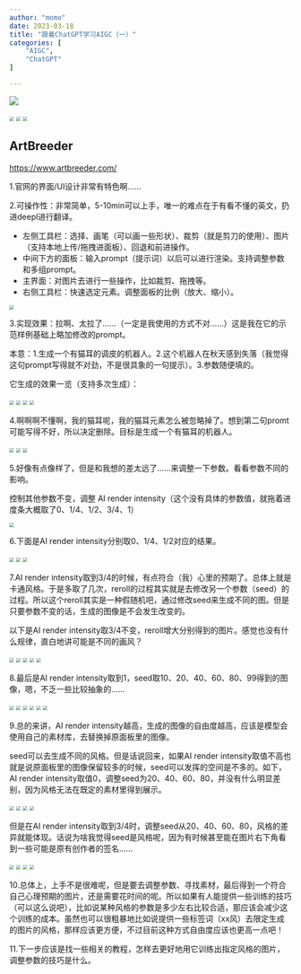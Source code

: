 ```yaml
---
author: "momo"
date: 2023-03-18
title: "跟着ChatGPT学习AIGC（一）"
categories: [
    "AIGC",
    "ChatGPT"
]

---
```


![](https://halfbit.oss-cn-hangzhou.aliyuncs.com/2023-03-186.06.07.png)

<img src="https://halfbit.oss-cn-hangzhou.aliyuncs.com/2023-03-186.08.56.png" style="zoom:50%;" />

<img src="https://halfbit.oss-cn-hangzhou.aliyuncs.com/2023-03-186.13.05.png" style="zoom:50%;" />

<img src="https://halfbit.oss-cn-hangzhou.aliyuncs.com/2023-03-186.15.15.png" style="zoom:50%;" />



## ArtBreeder

https://www.artbreeder.com/

1.官网的界面/UI设计非常有特色啊……

2.可操作性：非常简单，5-10min可以上手，唯一的难点在于有看不懂的英文，扔进deepl进行翻译。

- 左侧工具栏：选择、画笔（可以画一些形状）、裁剪（就是剪刀的使用）、图片（支持本地上传/拖拽进面板）、回退和前进操作。
- 中间下方的面板：输入prompt（提示词）以后可以进行渲染。支持调整参数和多组prompt。
- 主界面：对图片去进行一些操作，比如裁剪、拖拽等。
- 右侧工具栏：快速选定元素。调整面板的比例（放大、缩小）。

<img src="https://halfbit.oss-cn-hangzhou.aliyuncs.com/2023-03-186.36.03.png" style="zoom:50%;" />

3.实现效果：拉啊、太拉了……（一定是我使用的方式不对……）这是我在它的示范样例基础上略加修改的prompt。

本意：1.生成一个有猫耳的调皮的机器人。2.这个机器人在秋天感到失落（我觉得这句prompt写得就不对劲，不是很具象的一句提示）。3.参数随便填的。

它生成的效果一览（支持多次生成）：

<img src="https://halfbit.oss-cn-hangzhou.aliyuncs.com/2023-03-186.44.49.png" style="zoom:50%;" />

<img src="https://halfbit.oss-cn-hangzhou.aliyuncs.com/2023-03-186.45.13.png" style="zoom:50%;" />

<img src="https://halfbit.oss-cn-hangzhou.aliyuncs.com/2023-03-186.47.01.png" style="zoom:50%;" />

<img src="https://halfbit.oss-cn-hangzhou.aliyuncs.com/2023-03-186.47.57.png" style="zoom:50%;" />



4.啊啊啊不懂啊，我的猫耳呢，我的猫耳元素怎么被忽略掉了。想到第二句promt可能写得不好，所以决定删除。目标是生成一个有猫耳的机器人。

<img src="https://halfbit.oss-cn-hangzhou.aliyuncs.com/2023-03-186.52.24.png" style="zoom:50%;" />

<img src="https://halfbit.oss-cn-hangzhou.aliyuncs.com/2023-03-186.53.45.png" style="zoom:50%;" />

<img src="https://halfbit.oss-cn-hangzhou.aliyuncs.com/2023-03-186.54.25.png" style="zoom:50%;" />

5.好像有点像样了，但是和我想的差太远了……来调整一下参数。看看参数不同的影响。

控制其他参数不变，调整 AI render intensity（这个没有具体的参数值，就拖着进度条大概取了0、1/4、1/2、3/4、1）

<img src="https://halfbit.oss-cn-hangzhou.aliyuncs.com/2023-03-186.57.01.png" style="zoom:50%;" />

6.下面是AI render intensity分别取0、1/4、1/2对应的结果。

<img src="https://halfbit.oss-cn-hangzhou.aliyuncs.com/2023-03-187.00.49.png" style="zoom:50%;" />

<img src="https://halfbit.oss-cn-hangzhou.aliyuncs.com/2023-03-187.02.50.png" style="zoom:50%;" />

<img src="https://halfbit.oss-cn-hangzhou.aliyuncs.com/2023-03-187.03.17.png" style="zoom:50%;" />

7.AI render intensity取到3/4的时候，有点符合（我）心里的预期了。总体上就是卡通风格。于是多取了几次，reroll的过程其实就是去修改另一个参数（seed）的过程。所以这个reroll其实是一种假随机吧，通过修改seed来生成不同的图。但是只要参数不变的话，生成的图像是不会发生改变的。

以下是AI render intensity取3/4不变，reroll增大分别得到的图片。感觉也没有什么规律，直白地讲可能是不同的画风？

<img src="https://halfbit.oss-cn-hangzhou.aliyuncs.com/2023-03-187.04.17.png" style="zoom:50%;" />

<img src="https://halfbit.oss-cn-hangzhou.aliyuncs.com/2023-03-187.05.11.png" style="zoom:50%;" />

<img src="https://halfbit.oss-cn-hangzhou.aliyuncs.com/2023-03-187.04.56.png" style="zoom:50%;" />

<img src="https://halfbit.oss-cn-hangzhou.aliyuncs.com/2023-03-187.12.11.png" style="zoom:50%;" />

<img src="https://halfbit.oss-cn-hangzhou.aliyuncs.com/2023-03-187.14.07.png" style="zoom:50%;" />

8.最后是AI render intensity取到1，seed取10、20、40、60、80、99得到的图像，嗯，不乏一些比较抽象的……

<img src="https://halfbit.oss-cn-hangzhou.aliyuncs.com/2023-03-187.15.42.png" style="zoom:50%;" />

<img src="https://halfbit.oss-cn-hangzhou.aliyuncs.com/2023-03-187.16.28.png" style="zoom:50%;" />

<img src="https://halfbit.oss-cn-hangzhou.aliyuncs.com/2023-03-187.17.12.png" style="zoom:50%;" />

<img src="https://halfbit.oss-cn-hangzhou.aliyuncs.com/2023-03-187.18.14.png" style="zoom:50%;" />

<img src="https://halfbit.oss-cn-hangzhou.aliyuncs.com/2023-03-187.18.50.png" style="zoom:50%;" />

<img src="https://halfbit.oss-cn-hangzhou.aliyuncs.com/2023-03-187.19.12.png" style="zoom:50%;" />

9.总的来讲，AI render intensity越高，生成的图像的自由度越高，应该是模型会使用自己的素材库，去替换掉原面板里的图像。

seed可以去生成不同的风格。但是话说回来，如果AI render intensity取值不高也就是说原面板里的图像保留较多的时候，seed可以发挥的空间是不多的。如下，AI render intensity取值0，调整seed为20、40、60、80，并没有什么明显差别，因为风格无法在既定的素材里得到展示。



<img src="https://halfbit.oss-cn-hangzhou.aliyuncs.com/2023-03-187.23.09.png" style="zoom:50%;" />

<img src="https://halfbit.oss-cn-hangzhou.aliyuncs.com/2023-03-187.24.08.png" style="zoom:50%;" />

<img src="https://halfbit.oss-cn-hangzhou.aliyuncs.com/2023-03-187.24.34.png" style="zoom:50%;" />

<img src="https://halfbit.oss-cn-hangzhou.aliyuncs.com/2023-03-187.25.38.png" style="zoom:50%;" />

但是在AI render intensity取到3/4时，调整seed从20、40、60、80，风格的差异就能体现。话说为啥我觉得seed是风格呢，因为有时候甚至能在图片右下角看到一些可能是原有创作者的签名……

<img src="https://halfbit.oss-cn-hangzhou.aliyuncs.com/2023-03-187.26.22.png" style="zoom:50%;" />

<img src="https://halfbit.oss-cn-hangzhou.aliyuncs.com/2023-03-187.27.18.png" style="zoom:50%;" />

<img src="https://halfbit.oss-cn-hangzhou.aliyuncs.com/2023-03-187.27.37.png" style="zoom:50%;" />

<img src="https://halfbit.oss-cn-hangzhou.aliyuncs.com/2023-03-187.28.15.png" style="zoom:50%;" />

10.总体上，上手不是很难呢，但是要去调整参数、寻找素材，最后得到一个符合自己心理预期的图片，还是需要花时间的呢。所以如果有人能提供一些训练的技巧（可以这么说吧），比如说某种风格的参数是多少左右比较合适，那应该会减少这个训练的成本。虽然也可以很粗暴地比如说提供一些标签词（xx风）去限定生成的图片的风格，那样应该更方便，不过目前这种方式自由度应该也更高一点吧！

11.下一步应该是找一些相关的教程，怎样去更好地用它训练出指定风格的图片，调整参数的技巧是什么。
